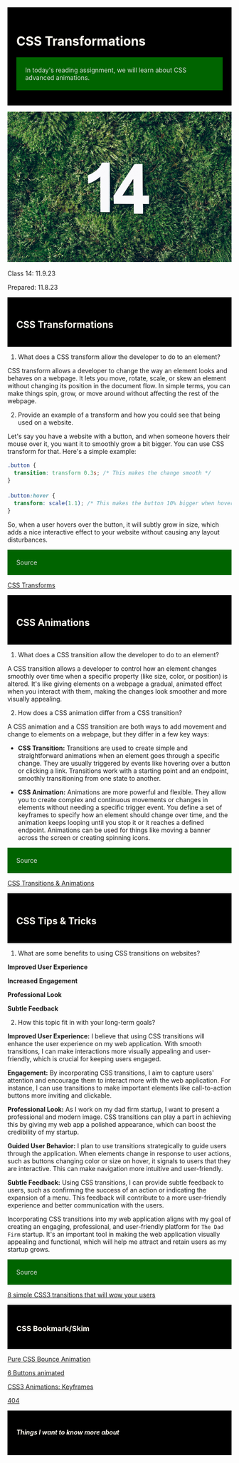 
<div style="background-color: black; color: floralwhite; padding: 20px;">
    <h1>CSS Transformations</h1>
    <p style="background-color: darkgreen; color: gainsboro; padding: 20px;">
        In today's reading assignment, we will learn about CSS advanced animations.
    </p>
</div>

![14](photos/14.jpg)

Class 14: 11.9.23

Prepared: 11.8.23


<div style="background-color: black; color: floralwhite; padding: 20px;">
    <h2>CSS Transformations</h2>
</div>


1. What does a CSS transform allow the developer to do to an element?

CSS transform allows a developer to change the way an element looks and behaves on a webpage. It lets you move, rotate, scale, or skew an element without changing its position in the document flow. In simple terms, you can make things spin, grow, or move around without affecting the rest of the webpage.

2. Provide an example of a transform and how you could see that being used on a website.

Let's say you have a website with a button, and when someone hovers their mouse over it, you want it to smoothly grow a bit bigger. You can use CSS transform for that. Here's a simple example:

```css
.button {
  transition: transform 0.3s; /* This makes the change smooth */
}

.button:hover {
  transform: scale(1.1); /* This makes the button 10% bigger when hovered */
}
```

So, when a user hovers over the button, it will subtly grow in size, which adds a nice interactive effect to your website without causing any layout disturbances.

<div><p style="background-color: darkgreen; color: gainsboro; padding: 20px;">Source</p></div>

[CSS Transforms](http://learn.shayhowe.com/advanced-html-css/css-transforms/)


<div style="background-color: black; color: floralwhite; padding: 20px;">
    <h2>CSS Animations</h2>
</div>

1. What does a CSS transition allow the developer to do to an element?

A CSS transition allows a developer to control how an element changes smoothly over time when a specific property (like size, color, or position) is altered. It's like giving elements on a webpage a gradual, animated effect when you interact with them, making the changes look smoother and more visually appealing.

2. How does a CSS animation differ from a CSS transition?

A CSS animation and a CSS transition are both ways to add movement and change to elements on a webpage, but they differ in a few key ways:

   - **CSS Transition:** Transitions are used to create simple and straightforward animations when an element goes through a specific change. They are usually triggered by events like hovering over a button or clicking a link. Transitions work with a starting point and an endpoint, smoothly transitioning from one state to another.

   - **CSS Animation:** Animations are more powerful and flexible. They allow you to create complex and continuous movements or changes in elements without needing a specific trigger event. You define a set of keyframes to specify how an element should change over time, and the animation keeps looping until you stop it or it reaches a defined endpoint. Animations can be used for things like moving a banner across the screen or creating spinning icons.

<div><p style="background-color: darkgreen; color: gainsboro; padding: 20px;">Source</p></div>

[CSS Transitions & Animations](http://learn.shayhowe.com/advanced-html-css/transitions-animations/)

<div style="background-color: black; color: floralwhite; padding: 20px;">
    <h2>CSS Tips & Tricks</h2>
</div>



1. What are some benefits to using CSS transitions on websites?

**Improved User Experience**

**Increased Engagement**

**Professional Look**

**Subtle Feedback**


2. How this topic fit in with your long-term goals?

**Improved User Experience:** I believe that using CSS transitions will enhance the user experience on my web application. With smooth transitions, I can make interactions more visually appealing and user-friendly, which is crucial for keeping users engaged.

**Engagement:** By incorporating CSS transitions, I aim to capture users' attention and encourage them to interact more with the web application. For instance, I can use transitions to make important elements like call-to-action buttons more inviting and clickable.

**Professional Look:** As I work on my dad firm startup, I want to present a professional and modern image. CSS transitions can play a part in achieving this by giving my web app a polished appearance, which can boost the credibility of my startup.

**Guided User Behavior:** I plan to use transitions strategically to guide users through the application. When elements change in response to user actions, such as buttons changing color or size on hover, it signals to users that they are interactive. This can make navigation more intuitive and user-friendly.

**Subtle Feedback:** Using CSS transitions, I can provide subtle feedback to users, such as confirming the success of an action or indicating the expansion of a menu. This feedback will contribute to a more user-friendly experience and better communication with the users.

Incorporating CSS transitions into my web application aligns with my goal of creating an engaging, professional, and user-friendly platform for `The Dad Firm` startup. It's an important tool in making the web application visually appealing and functional, which will help me attract and retain users as my startup grows.

<div><p style="background-color: darkgreen; color: gainsboro; padding: 20px;">Source</p></div>

[8 simple CSS3 transitions that will wow your users](http://www.webdesignerdepot.com/2014/05/8-simple-css3-transitions-that-will-wow-your-users)

<div style="background-color: black; color: floralwhite; padding: 20px;">
    <h3>CSS Bookmark/Skim</h3>
</div>

[Pure CSS Bounce Animation](http://codepen.io/dp_lewis/pen/gCfBv)

[6 Buttons animated](http://codepen.io/retyui/pen/ByoaXV)

[CSS3 Animations: Keyframes](http://codepen.io/akshaychauhan/pen/oAfae)

[404](http://codepen.io/kieranfivestars/pen/MYdQxX)

<div style="background-color: black; color: floralwhite; padding: 20px;">
    <h5>Things I want to know more about</h5>
</div>


